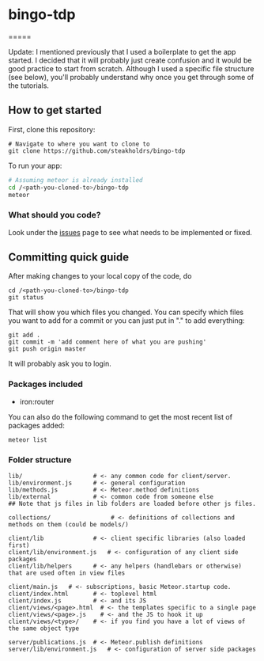 # bingo-tdp
=====

Update: I mentioned previously that I used a boilerplate to get the app started. I decided that it will probably just create confusion and it would be good practice to start from scratch. Although I used a specific file structure (see below), you'll probably understand why once you get through some of the tutorials.

## How to get started
First, clone this repository:

```
# Navigate to where you want to clone to
git clone https://github.com/steakholdrs/bingo-tdp
```

To run your app:

```sh
# Assuming meteor is already installed
cd /<path-you-cloned-to>/bingo-tdp
meteor
```

### What should you code?
Look under the [issues](https://github.com/steakholdrs/bingo-tdp/issues) page to see what needs to be implemented or fixed.

## Committing quick guide
After making changes to your local copy of the code, do

```
cd /<path-you-cloned-to>/bingo-tdp
git status
```

That will show you which files you changed. You can specify which files you want to add for a commit or you can just put in "." to add everything:

```
git add .
git commit -m 'add comment here of what you are pushing'
git push origin master
```

It will probably ask you to login.


### Packages included

* iron:router

You can also do the following command to get the most recent list of packages added:
```
meteor list
```


### Folder structure

```
lib/                    # <- any common code for client/server. 
lib/environment.js      # <- general configuration
lib/methods.js          # <- Meteor.method definitions
lib/external            # <- common code from someone else
## Note that js files in lib folders are loaded before other js files.

collections/                 # <- definitions of collections and methods on them (could be models/)

client/lib              # <- client specific libraries (also loaded first)
client/lib/environment.js   # <- configuration of any client side packages
client/lib/helpers      # <- any helpers (handlebars or otherwise) that are used often in view files

client/main.js   # <- subscriptions, basic Meteor.startup code.
client/index.html       # <- toplevel html
client/index.js         # <- and its JS
client/views/<page>.html  # <- the templates specific to a single page
client/views/<page>.js    # <- and the JS to hook it up
client/views/<type>/    # <- if you find you have a lot of views of the same object type

server/publications.js  # <- Meteor.publish definitions
server/lib/environment.js   # <- configuration of server side packages
```